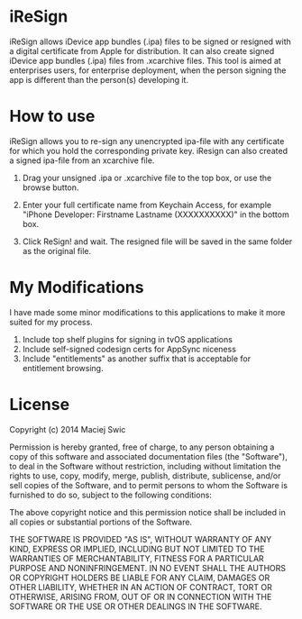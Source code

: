 iReSign
=======

iReSign allows iDevice app bundles (.ipa) files to be signed or resigned with a digital certificate from Apple for distribution. It can also create signed iDevice app bundles (.ipa) files from .xcarchive files.  This tool is aimed at enterprises users, for enterprise deployment, when the person signing the app is different than the person(s) developing it.

How to use
=======

iReSign allows you to re-sign any unencrypted ipa-file with any certificate for which you hold the corresponding private key. iResign can also created a signed ipa-file from an xcarchive file.

1. Drag your unsigned .ipa or .xcarchive file to the top box, or use the browse button.

2. Enter your full certificate name from Keychain Access, for example "iPhone Developer: Firstname Lastname (XXXXXXXXXX)" in the bottom box.

3. Click ReSign! and wait. The resigned file will be saved in the same folder as the original file.

My Modifications
=======

I have made some minor modifications to this applications to make it more suited for my process.

1. Include top shelf plugins for signing in tvOS applications
2. Include self-signed codesign certs for AppSync niceness
3. Include "entitlements" as another suffix that is acceptable for entitlement browsing.

License
=======

Copyright (c) 2014 Maciej Swic

Permission is hereby granted, free of charge, to any person obtaining a copy
of this software and associated documentation files (the "Software"), to deal
in the Software without restriction, including without limitation the rights
to use, copy, modify, merge, publish, distribute, sublicense, and/or sell
copies of the Software, and to permit persons to whom the Software is
furnished to do so, subject to the following conditions:

The above copyright notice and this permission notice shall be included in
all copies or substantial portions of the Software.

THE SOFTWARE IS PROVIDED "AS IS", WITHOUT WARRANTY OF ANY KIND, EXPRESS OR
IMPLIED, INCLUDING BUT NOT LIMITED TO THE WARRANTIES OF MERCHANTABILITY,
FITNESS FOR A PARTICULAR PURPOSE AND NONINFRINGEMENT. IN NO EVENT SHALL THE
AUTHORS OR COPYRIGHT HOLDERS BE LIABLE FOR ANY CLAIM, DAMAGES OR OTHER
LIABILITY, WHETHER IN AN ACTION OF CONTRACT, TORT OR OTHERWISE, ARISING FROM,
OUT OF OR IN CONNECTION WITH THE SOFTWARE OR THE USE OR OTHER DEALINGS IN
THE SOFTWARE.